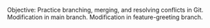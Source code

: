 Objective: Practice branching, merging, and resolving conflicts in Git.
Modification in main branch.
Modification in feature-greeting branch.

